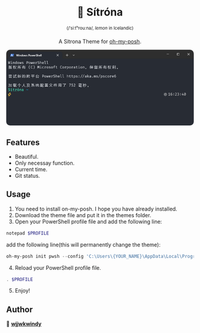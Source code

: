 <h1 align="center">🍋 Sítróna</h2>
<p align="center"><sup>(/ˈsiːtʰrouːna/, <em>lemon</em> in Icelandic)</sup></p>

<p align="center">
  A Sitrona Theme for <a href="https://github.com/jandedobbeleer/oh-my-posh">oh-my-posh</a>.
<p>

<p align="center">
  <img src="./screenshots/screenshot.png" style="border-radius:10px;width:700px;">
</p>

## Features

-   Beautiful.
-   Only necessay function.
-   Current time.
-   Git status.

## Usage

1. You need to install on-my-posh. I hope you have already installed.
2. Download the theme file and put it in the themes folder.
3. Open your PowerShell profile file and add the following line:

```powershell
notepad $PROFILE
```

add the following line(this will permanently change the theme):

```ps1
oh-my-posh init pwsh --config 'C:\Users\{YOUR_NAME}\AppData\Local\Programs\oh-my-posh\themes\sitrona.omp.json' | Invoke-Expression
```

4. Reload your PowerShell profile file.

```powershell
. $PROFILE
```

5. Enjoy!

## Author

👤 **[wjjwkwindy](https://github.com/wjjwkwindy)**
